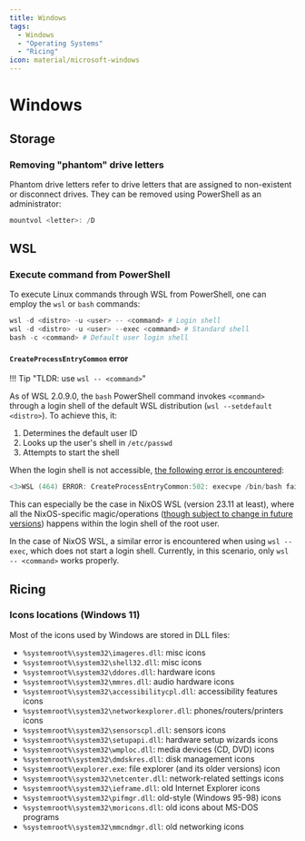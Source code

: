 ```yaml
---
title: Windows
tags:
  - Windows
  - "Operating Systems"
  - "Ricing"
icon: material/microsoft-windows
---
```


# Windows

## Storage

### Removing "phantom" drive letters

Phantom drive letters refer to drive letters
that are assigned to non-existent
or disconnect drives.
They can be removed using PowerShell as an administrator:

```powershell
mountvol <letter>: /D
```

## WSL

### Execute command from PowerShell

To execute Linux commands through WSL from PowerShell,
one can employ the `wsl` or `bash` commands:

```powershell
wsl -d <distro> -u <user> -- <command> # Login shell
wsl -d <distro> -u <user> --exec <command> # Standard shell
bash -c <command> # Default user login shell
```

#### `CreateProcessEntryCommon` error

!!! Tip "TLDR: use `wsl -- <command>`"

As of WSL 2.0.9.0,
the `bash` PowerShell command invokes `<command>` through a login shell
of the default WSL distribution (`wsl --setdefault <distro>`).
To achieve this, it:

1. Determines the default user ID
2. Looks up the user's shell in `/etc/passwd`
3. Attempts to start the shell

When the login shell is not accessible,
[the following error is encountered](https://askubuntu.com/questions/1458921):

```powershell
<3>WSL (464) ERROR: CreateProcessEntryCommon:502: execvpe /bin/bash failed 2
```

This can especially be the case in NixOS WSL (version 23.11 at least),
where all the NixOS-specific magic/operations
([though subject to change in future versions][NixOSWSL_login_error])
happens within the login shell of the root user.

In the case of NixOS WSL,
a similar error is encountered when using `wsl --exec`,
which does not start a login shell.
Currently,
in this scenario, only `wsl -- <command>` works properly.

[NixOSWSL_login_error]: https://github.com/nix-community/NixOS-WSL/issues/284

## Ricing

### Icons locations (Windows 11)

Most of the icons used by Windows are stored in DLL files:

- `%systemroot%\system32\imageres.dll`: misc icons
- `%systemroot%\system32\shell32.dll`: misc icons
- `%systemroot%\system32\ddores.dll`: hardware icons
- `%systemroot%\system32\mmres.dll`: audio hardware icons
- `%systemroot%\system32\accessibilitycpl.dll`: accessibility features icons
- `%systemroot%\system32\networkexplorer.dll`: phones/routers/printers icons
- `%systemroot%\system32\sensorscpl.dll`: sensors icons
- `%systemroot%\system32\setupapi.dll`: hardware setup wizards icons
- `%systemroot%\system32\wmploc.dll`: media devices (CD, DVD) icons
- `%systemroot%\system32\dmdskres.dll`: disk management icons
- `%systemroot%\explorer.exe`: file explorer (and its older versions) icon
- `%systemroot%\system32\netcenter.dll`: network-related settings icons
- `%systemroot%\system32\ieframe.dll`: old Internet Explorer icons
- `%systemroot%\system32\pifmgr.dll`: old-style (Windows 95-98) icons
- `%systemroot%\system32\moricons.dll`: old icons about MS-DOS programs
- `%systemroot%\system32\mmcndmgr.dll`: old networking icons
